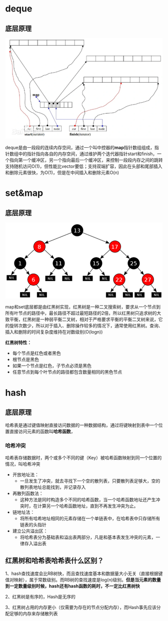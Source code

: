 # deque
## 底层原理
![image-deque](../../Images/image-deque.png)

deque是由一段段的连续内存空间，通过一个叫中控器的**map**指针数组组成，指针数组中的指针指向各自的内存空间，通过维护两个迭代器指针start和finish，一个指向第一个缓冲区，另一个指向最后一个缓冲区，来控制一段段内存之间的跳转
支持随机访问O(1)，但性能比vector要低；支持双端扩容，因此在头部和尾部插入和删除元素很快，为O(1)，但是在中间插入和删除元素O(n)

# set&map

## 底层原理

![image-20240309193526876](../../Images/image-20240309193526876.png)

map和set底层都是由红黑树实现，红黑树是一种二叉搜索树，要求从一个节点到所有叶节点的路径中，最长路径不超过最短路径的2倍，所以红黑树只追求树的大致平衡，红黑树是一种弱平衡二叉树，相对于严格要求平衡的平衡二叉树来说，它的旋转次数少，所以对于插入、删除操作较多的情况下，通常使用红黑树。查询、插入和删除的时间复杂度维持在对数级别(O(logn))

**红黑树特性：**

- 每个节点是红色或者黑色
- 根节点是黑色
- 如果一个节点是红色，子节点必须是黑色
- 任意节点到每个叶节点的路径都包含数量相同的黑色节点

# hash

## 底层原理

哈希表是通过键值映射直接访问数据的一种数据结构，通过将键映射到表中一个位置直接访问元素的函数叫**哈希函数**，

### 哈希冲突

哈希表存储数据时，两个或多个不同的键（Key）被哈希函数映射到同一个位置的情况，叫哈希冲突

- 开放地址法：
  -   一旦发生了冲突，就去寻找下一个空的散列表，只要散列表足够大，空的散列表地址总能找到，并记录存入
- 再散列函数法：
  -   这种方法是同时构造多个不同的哈希函数，当一个哈希函数地址还产生冲突时，在计算另一个哈希函数地址，直到不再发生冲突为止。
- 链地址法：
  -   将所有哈希地址相同的元素存储在一个单链表中，在哈希表中只存储所有链表的头指针
- 建立公共溢出区：
  -   将哈希表分为基础表和溢出表两部分，凡是和基本表发生冲突的元素，一律存入溢出表

## 红黑树和哈希表哈希表什么区别？

 1、hash查找速度会比RB树快，而且查找速度基本和数据量大小无关（直接根据键值对映射），属于常数级别。而RB树的查找速度是log(n)级别。**但是当元素的数量到一定数量级别时候，hash还有hash函数的耗时，不一定比红黑树快**

2、红黑树是有序的，Hash是无序的

3、红黑树占用的内存更小（仅需要为存在的节点分配内存），而Hash事先应该分配足够的内存来存储散列表
